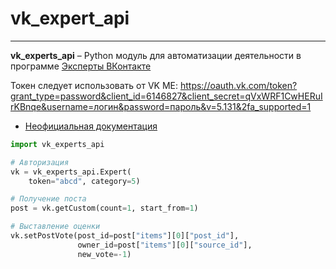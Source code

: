# vk_expert_api
____
**vk_experts_api** – Python модуль для автоматизации деятельности в программе [Эксперты ВКонтакте](https://vk.com/vkexperts)


Токен следует использовать от VK ME: 
https://oauth.vk.com/token?grant_type=password&client_id=6146827&client_secret=qVxWRF1CwHERuIrKBnqe&username=логин&password=пароль&v=5.131&2fa_supported=1


* [Неофициальная документация](https://www.notion.so/VK-API-Experts-3a12796f3bdf45c4bf500d5005c32a78)


```python
import vk_experts_api

# Авторизация
vk = vk_experts_api.Expert(
    token="abcd", category=5)

# Получение поста
post = vk.getCustom(count=1, start_from=1)

# Выставление оценки
vk.setPostVote(post_id=post["items"][0]["post_id"],
               owner_id=post["items"][0]["source_id"],
               new_vote=-1)
```

